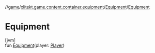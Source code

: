 //[game](../../../index.md)/[xlitekt.game.content.container.equipment](../index.md)/[Equipment](index.md)/[Equipment](-equipment.md)

# Equipment

[jvm]\
fun [Equipment](-equipment.md)(player: [Player](../../xlitekt.game.actor.player/-player/index.md))
